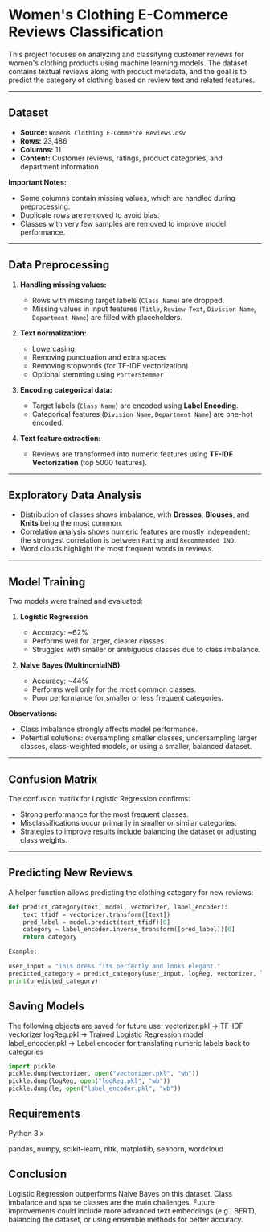 # Women's Clothing E-Commerce Reviews Classification

This project focuses on analyzing and classifying customer reviews for women's clothing products using machine learning models. The dataset contains textual reviews along with product metadata, and the goal is to predict the category of clothing based on review text and related features.

---

## Dataset

- **Source:** `Womens Clothing E-Commerce Reviews.csv`
- **Rows:** 23,486  
- **Columns:** 11  
- **Content:** Customer reviews, ratings, product categories, and department information.

**Important Notes:**

- Some columns contain missing values, which are handled during preprocessing.  
- Duplicate rows are removed to avoid bias.  
- Classes with very few samples are removed to improve model performance.

---

## Data Preprocessing

1. **Handling missing values:**  
   - Rows with missing target labels (`Class Name`) are dropped.  
   - Missing values in input features (`Title`, `Review Text`, `Division Name`, `Department Name`) are filled with placeholders.

2. **Text normalization:**  
   - Lowercasing  
   - Removing punctuation and extra spaces  
   - Removing stopwords (for TF-IDF vectorization)  
   - Optional stemming using `PorterStemmer`

3. **Encoding categorical data:**  
   - Target labels (`Class Name`) are encoded using **Label Encoding**.  
   - Categorical features (`Division Name`, `Department Name`) are one-hot encoded.

4. **Text feature extraction:**  
   - Reviews are transformed into numeric features using **TF-IDF Vectorization** (top 5000 features).

---

## Exploratory Data Analysis

- Distribution of classes shows imbalance, with **Dresses**, **Blouses**, and **Knits** being the most common.  
- Correlation analysis shows numeric features are mostly independent; the strongest correlation is between `Rating` and `Recommended IND`.  
- Word clouds highlight the most frequent words in reviews.  

---

## Model Training

Two models were trained and evaluated:

1. **Logistic Regression**  
   - Accuracy: ~62%  
   - Performs well for larger, clearer classes.  
   - Struggles with smaller or ambiguous classes due to class imbalance.

2. **Naive Bayes (MultinomialNB)**  
   - Accuracy: ~44%  
   - Performs well only for the most common classes.  
   - Poor performance for smaller or less frequent categories.

**Observations:**
- Class imbalance strongly affects model performance.  
- Potential solutions: oversampling smaller classes, undersampling larger classes, class-weighted models, or using a smaller, balanced dataset.

---

## Confusion Matrix

The confusion matrix for Logistic Regression confirms:

- Strong performance for the most frequent classes.  
- Misclassifications occur primarily in smaller or similar categories.  
- Strategies to improve results include balancing the dataset or adjusting class weights.

---

## Predicting New Reviews

A helper function allows predicting the clothing category for new reviews:

```python
def predict_category(text, model, vectorizer, label_encoder):
    text_tfidf = vectorizer.transform([text])
    pred_label = model.predict(text_tfidf)[0]
    category = label_encoder.inverse_transform([pred_label])[0]
    return category

Example:

user_input = "This dress fits perfectly and looks elegant."
predicted_category = predict_category(user_input, logReg, vectorizer, le)
print(predicted_category)

```

## Saving Models

The following objects are saved for future use:
vectorizer.pkl → TF-IDF vectorizer
logReg.pkl → Trained Logistic Regression model
label_encoder.pkl → Label encoder for translating numeric labels back to categories

```python
import pickle
pickle.dump(vectorizer, open("vectorizer.pkl", "wb"))
pickle.dump(logReg, open("logReg.pkl", "wb"))
pickle.dump(le, open("label_encoder.pkl", "wb"))

```

## Requirements

Python 3.x

pandas, numpy, scikit-learn, nltk, matplotlib, seaborn, wordcloud

## Conclusion

Logistic Regression outperforms Naive Bayes on this dataset.
Class imbalance and sparse classes are the main challenges.
Future improvements could include more advanced text embeddings (e.g., BERT), balancing the dataset, or using ensemble methods for better accuracy.